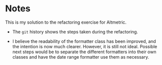 # Notes

This is my solution to the refactoring exercise for Altmetric.

* The `git` history shows the steps taken during the refactoring.

* I believe the readability of the formatter class has been improved, and the intention is
now much clearer. However, it is still not ideal. Possible next steps would be to separate
the different formatters into their own classes and have the date range formatter use them
as necessary.
